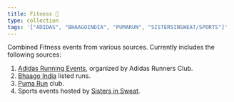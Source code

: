 ```yaml
---
title: Fitness 💪
type: collection
tags: '["ADIDAS", "BHAAGOINDIA", "PUMARUN", "SISTERSINSWEAT/SPORTS"]'
---
```


Combined Fitness events from various sources. Currently includes the following
sources:

1. [Adidas Running Events](/cal/adidas), organized by Adidas Runners Club.
2. [Bhaago India](/cal/bhaagoindia) listed runs.
3. [Puma Run](/cal/pumarun) club.
4. Sports events hosted by [Sisters in Sweat](/cal/sistersinsweat).